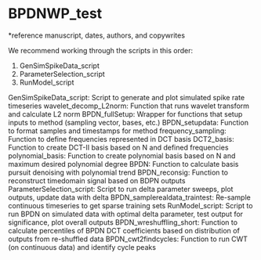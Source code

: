 # BPDNWP_test

*reference manuscript, dates, authors, and copywrites

We recommend working through the scripts in this order:
1)	GenSimSpikeData_script
2)	ParameterSelection_script
3)	RunModel_script

GenSimSpikeData_script: Script to generate and plot simulated spike rate timeseries 
wavelet_decomp_L2norm: Function that runs wavelet transform and calculate L2 norm
BPDN_fullSetup: Wrapper for functions that setup inputs to method (sampling vector, bases, etc.)
BPDN_setupdata: Function to format samples and timestamps for method
frequency_sampling: Function to define frequencies represented in DCT basis
DCT2_basis: Function to create DCT-II basis based on N and defined frequencies 
polynomial_basis: Function to create polynomial basis based on N and maximum desired polynomial degree
BPDN: Function to calculate basis pursuit denoising with polynomial trend 
BPDN_reconsig: Function to reconstruct timedomain signal based on BDPN outputs
ParameterSelection_script: Script to run delta parameter sweeps, plot outputs, update data with delta
BPDN_samplerealdata_traintest: Re-sample continuous timeseries to get sparse training sets
RunModel_script: Script to run BPDN on simulated data with optimal delta parameter, test output for significance, plot overall outputs
BPDN_wreshuffling_short: Function to calculate percentiles of BPDN DCT coefficients based on distribution of outputs from re-shuffled data 
BPDN_cwt2findcycles: Function to run CWT (on continuous data) and identify cycle peaks
